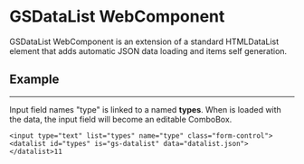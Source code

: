 # GSDataList WebComponent
 
GSDataList WebComponent is an extension of a standard HTMLDataList element that adds automatic JSON data loading and items self generation.
 
## Example
---
Input field names "type" is linked to a **<datalist>** named **types**. When **<datalist>** is loaded with the data, the input field will become an editable ComboBox.
 
```
<input type="text" list="types" name="type" class="form-control">
<datalist id="types" is="gs-datalist" data="datalist.json"></datalist>11
```
